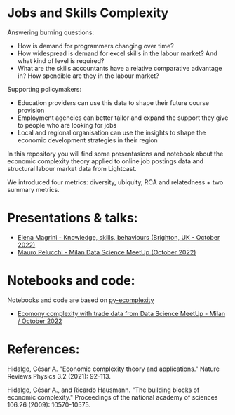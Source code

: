 # Jobs and Skills Complexity

Answering burning questions:
- How is demand for programmers changing over time?
- How widespread is demand for excel skills in the labour market? And what kind of level is required? 
- What are the skills accountants have a relative comparative advantage in? How spendible are they in the labour market?


Supporting policymakers:
- Education providers can use this data to shape their future course provision
- Employment agencies can better tailor and expand the support they give to people who are looking for jobs
- Local and regional organisation can use the insights to shape the economic development strategies in their region

In this repository you will find some presentasions and notebook about the economic complexity theory applied to online job postings data and structural labour market data from Lightcast.

We introduced four metrics: diversity, ubiquity, RCA and relatedness + two summary metrics.

# Presentations & talks:

- [Elena Magrini - Knowledge, skills, behaviours (Brighton, UK - October 2022)](https://github.com/Lightcast-Global-Innovation/jobs-complexity/blob/main/Lightcast%20presentation%20-%20Brighton%20workshop%20-%20Elena%20Magrini%20-%20October%202022.pdf)
- [Mauro Pelucchi - Milan Data Science MeetUp (October 2022)](https://github.com/Lightcast-Global-Innovation/jobs-complexity/blob/main/ECI%20MauroPelucchi%20-%20Milan%20Data%20Science%20MeetUp%20-%20October%202022.pdf)

# Notebooks and code:

Notebooks and code are based on [py-ecomplexity](https://github.com/cid-harvard/py-ecomplexity)

- [Ecomony complexity with trade data from Data Science MeetUp - Milan / October 2022](https://github.com/Lightcast-Global-Innovation/jobs-complexity/blob/main/ECI_with_trade_data.ipynb)

# References:

Hidalgo, César A. "Economic complexity theory and applications." Nature Reviews Physics 3.2 (2021): 92-113.

Hidalgo, César A., and Ricardo Hausmann. "The building blocks of economic complexity." Proceedings of the national academy of sciences 106.26 (2009): 10570-10575.


